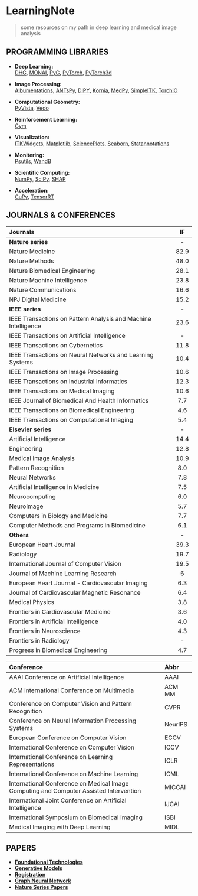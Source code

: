 # LearningNote
> some resources on my path in deep learning and medical image analysis
> 
## <span id = "program">PROGRAMMING LIBRARIES</span>

- **Deep Learning:**  
[DHG](https://deephypergraph.com/#/),
[MONAI](https://monai.io/),
[PyG](https://pyg.org/),
[PyTorch](https://pytorch.org/),
[PyTorch3d](https://pytorch3d.org/)

- **Image Processing:**  
[Albumentations](https://albumentations.ai/docs/getting_started/mask_augmentation/),
[ANTsPy](https://github.com/ANTsX/ANTsPy),
[DIPY](https://dipy.org/),
[Kornia](https://kornia.github.io//),
[MedPy](https://github.com/loli/medpy),
[SimpleITK](https://simpleitk.org/),
[TorchIO](https://torchio.readthedocs.io/)

- **Computational Geometry:**  
[PyVista](https://docs.pyvista.org/), 
[Vedo](https://vedo.embl.es/)

- **Reinforcement Learning:**  
[Gym](https://gym.openai.com/)

- **Visualization:**  
[ITKWidgets](https://itkwidgets.readthedocs.io/en/latest/),
[Matplotlib](https://matplotlib.org/stable/), 
[SciencePlots](https://github.com/garrettj403/SciencePlots),
[Seaborn](https://seaborn.pydata.org/),
[Statannotations](https://github.com/trevismd/statannotations)

- **Monitering:**  
[Psutils](https://github.com/giampaolo/psutil),
[WandB](https://wandb.ai/site)

- **Scientific Computing:**  
[NumPy](https://numpy.org/),
[SciPy](https://scipy.org/),
[SHAP](https://shap.readthedocs.io/en/latest/)

- **Acceleration:**  
[CuPy](https://cupy.dev/),
[TensorRT](https://developer.nvidia.com/tensorrt)


## <span id = "journal">JOURNALS & CONFERENCES</span>

| Journals                                                          |  IF   |
|:------------------------------------------------------------------|:-----:|
| **Nature series**                                                 |   -   |
| Nature Medicine                                                   | 82.9  |
| Nature Methods                                                    | 48.0  |
| Nature Biomedical Engineering                                     | 28.1  |
| Nature Machine Intelligence                                       | 23.8  |
| Nature Communications                                             | 16.6  |
| NPJ Digital Medicine                                              | 15.2  |
| **IEEE series**                                                   |   -   |
| IEEE Transactions on Pattern Analysis and Machine Intelligence    | 23.6  |
| IEEE Transactions on Artificial Intelligence                      |   -   | 
| IEEE Transactions on Cybernetics                                  | 11.8  | 
| IEEE Transactions on Neural Networks and Learning Systems         | 10.4  | 
| IEEE Transactions on Image Processing                             | 10.6  |
| IEEE Transactions on Industrial Informatics                       | 12.3  |
| IEEE Transactions on Medical Imaging                              | 10.6  |
| IEEE Journal of Biomedical And Health Informatics                 |  7.7  |
| IEEE Transactions on Biomedical Engineering                       |  4.6  | 
| IEEE Transactions on Computational Imaging                        |  5.4  |
| **Elsevier series**                                               |   -   |
| Artificial Intelligence                                           | 14.4  |
| Engineering                                                       | 12.8  | 
| Medical Image Analysis                                            | 10.9  | 
| Pattern Recognition                                               |  8.0  | 
| Neural Networks                                                   |  7.8  |
| Artificial Intelligence in Medicine                               |  7.5  |
| Neurocomputing                                                    |  6.0  | 
| NeuroImage                                                        |  5.7  |
| Computers in Biology and Medicine                                 |  7.7  |
| Computer Methods and Programs in Biomedicine                      |  6.1  |
| **Others**                                                        |   -   |
| European Heart Journal                                            | 39.3  |
| Radiology                                                         | 19.7  | 
| International Journal of Computer Vision                          | 19.5  |
| Journal of Machine Learning Research                              |   6   | 
| European Heart Journal - Cardiovascular Imaging                   |  6.3  |
| Journal of Cardiovascular Magnetic Resonance                      |  6.4  |
| Medical Physics                                                   |  3.8  |
| Frontiers in Cardiovascular Medicine                              |  3.6  |
| Frontiers in Artificial Intelligence                              |  4.0  | 
| Frontiers in Neuroscience                                         |  4.3  | 
| Frontiers in Radiology                                            |   -   |
| Progress in Biomedical Engineering                                |  4.7  |


| Conference                                                                             | Abbr    |
|:---------------------------------------------------------------------------------------|:--------|
| AAAI Conference on Artificial Intelligence                                             | AAAI    |
| ACM International Conference on Multimedia                                             | ACM MM  |
| Conference on Computer Vision and Pattern Recognition                                  | CVPR    |
| Conference on Neural Information Processing Systems                                    | NeurIPS |
| European Conference on Computer Vision                                                 | ECCV    |
| International Conference on Computer Vision                                            | ICCV    |
| International Conference on Learning Representations                                   | ICLR    |
| International Conference on Machine Learning                                           | ICML    |
| International Conference on Medical Image Computing and Computer Assisted Intervention | MICCAI  |
| International Joint Conference on Artificial Intelligence                              | IJCAI   |
| International Symposium on Biomedical Imaging                                          | ISBI    |
| Medical Imaging with Deep Learning                                                     | MIDL    |

## <span id = "Milestone">PAPERS</span>
- [**Foundational Technologies**](Papers/backbone.md)
- [**Generative Models**](Papers/generation.md)
- [**Registration**](Papers/registration.md)
- [**Graph Neural Network**](Papers/gnn.md)
- [**Nature Series Papers**](Papers/nature.md)





